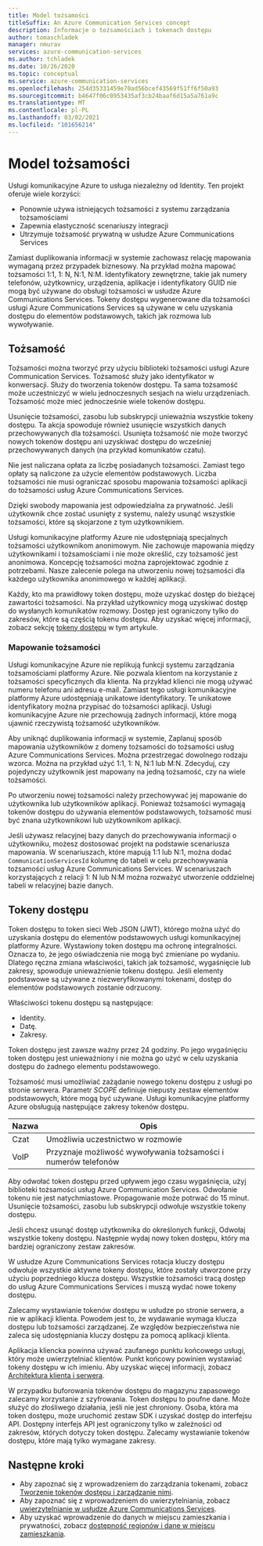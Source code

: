 ```yaml
---
title: Model tożsamości
titleSuffix: An Azure Communication Services concept
description: Informacje o tożsamościach i tokenach dostępu
author: tomaschladek
manager: nmurav
services: azure-communication-services
ms.author: tchladek
ms.date: 10/26/2020
ms.topic: conceptual
ms.service: azure-communication-services
ms.openlocfilehash: 254d35331459e70ad56bcef43569f51ff6f50a93
ms.sourcegitcommit: b4647f06c0953435af3cb24baaf6d15a5a761a9c
ms.translationtype: MT
ms.contentlocale: pl-PL
ms.lasthandoff: 03/02/2021
ms.locfileid: "101656214"
---
```

# <a name="identity-model"></a>Model tożsamości

Usługi komunikacyjne Azure to usługa niezależny od Identity. Ten projekt oferuje wiele korzyści:

- Ponownie używa istniejących tożsamości z systemu zarządzania tożsamościami
- Zapewnia elastyczność scenariuszy integracji
- Utrzymuje tożsamość prywatną w usłudze Azure Communications Services

Zamiast duplikowania informacji w systemie zachowasz relację mapowania wymaganą przez przypadek biznesowy. Na przykład można mapować tożsamości 1:1, 1: N, N:1, N:M. Identyfikatory zewnętrzne, takie jak numery telefonów, użytkownicy, urządzenia, aplikacje i identyfikatory GUID nie mogą być używane do obsługi tożsamości w usłudze Azure Communications Services. Tokeny dostępu wygenerowane dla tożsamości usługi Azure Communications Services są używane w celu uzyskania dostępu do elementów podstawowych, takich jak rozmowa lub wywoływanie.

## <a name="identity"></a>Tożsamość

Tożsamości można tworzyć przy użyciu biblioteki tożsamości usługi Azure Communication Services. Tożsamość służy jako identyfikator w konwersacji. Służy do tworzenia tokenów dostępu. Ta sama tożsamość może uczestniczyć w wielu jednoczesnych sesjach na wielu urządzeniach. Tożsamość może mieć jednocześnie wiele tokenów dostępu.

Usunięcie tożsamości, zasobu lub subskrypcji unieważnia wszystkie tokeny dostępu. Ta akcja spowoduje również usunięcie wszystkich danych przechowywanych dla tożsamości. Usunięta tożsamość nie może tworzyć nowych tokenów dostępu ani uzyskiwać dostępu do wcześniej przechowywanych danych (na przykład komunikatów czatu).

Nie jest naliczana opłata za liczbę posiadanych tożsamości. Zamiast tego opłaty są naliczone za użycie elementów podstawowych. Liczba tożsamości nie musi ograniczać sposobu mapowania tożsamości aplikacji do tożsamości usług Azure Communications Services.

Dzięki swobody mapowania jest odpowiedzialna za prywatność. Jeśli użytkownik chce zostać usunięty z systemu, należy usunąć wszystkie tożsamości, które są skojarzone z tym użytkownikiem.

Usługi komunikacyjne platformy Azure nie udostępniają specjalnych tożsamości użytkownikom anonimowym. Nie zachowuje mapowania między użytkownikami i tożsamościami i nie może określić, czy tożsamość jest anonimowa. Koncepcję tożsamości można zaprojektować zgodnie z potrzebami. Nasze zalecenie polega na utworzeniu nowej tożsamości dla każdego użytkownika anonimowego w każdej aplikacji.

Każdy, kto ma prawidłowy token dostępu, może uzyskać dostęp do bieżącej zawartości tożsamości. Na przykład użytkownicy mogą uzyskiwać dostęp do wysłanych komunikatów rozmowy. Dostęp jest ograniczony tylko do zakresów, które są częścią tokenu dostępu. Aby uzyskać więcej informacji, zobacz sekcję [tokeny dostępu](#access-tokens) w tym artykule.

### <a name="identity-mapping"></a>Mapowanie tożsamości

Usługi komunikacyjne Azure nie replikują funkcji systemu zarządzania tożsamościami platformy Azure. Nie pozwala klientom na korzystanie z tożsamości specyficznych dla klienta. Na przykład klienci nie mogą używać numeru telefonu ani adresu e-mail. Zamiast tego usługi komunikacyjne platformy Azure udostępniają unikatowe identyfikatory. Te unikatowe identyfikatory można przypisać do tożsamości aplikacji. Usługi komunikacyjne Azure nie przechowują żadnych informacji, które mogą ujawnić rzeczywistą tożsamość użytkowników.

Aby uniknąć duplikowania informacji w systemie, Zaplanuj sposób mapowania użytkowników z domeny tożsamości do tożsamości usług Azure Communications Services. Można przestrzegać dowolnego rodzaju wzorca. Można na przykład użyć 1:1, 1: N, N:1 lub M:N. Zdecyduj, czy pojedynczy użytkownik jest mapowany na jedną tożsamość, czy na wiele tożsamości.

Po utworzeniu nowej tożsamości należy przechowywać jej mapowanie do użytkownika lub użytkowników aplikacji. Ponieważ tożsamości wymagają tokenów dostępu do używania elementów podstawowych, tożsamość musi być znana użytkownikowi lub użytkownikom aplikacji.

Jeśli używasz relacyjnej bazy danych do przechowywania informacji o użytkowniku, możesz dostosować projekt na podstawie scenariusza mapowania. W scenariuszach, które mapują 1:1 lub N:1, można dodać `CommunicationServicesId` kolumnę do tabeli w celu przechowywania tożsamości usług Azure Communications Services. W scenariuszach korzystających z relacji 1: N lub N:M można rozważyć utworzenie oddzielnej tabeli w relacyjnej bazie danych.

## <a name="access-tokens"></a>Tokeny dostępu

Token dostępu to token sieci Web JSON (JWT), którego można użyć do uzyskania dostępu do elementów podstawowych usługi komunikacyjnej platformy Azure. Wystawiony token dostępu ma ochronę integralności. Oznacza to, że jego oświadczenia nie mogą być zmieniane po wydaniu. Dlatego ręczna zmiana właściwości, takich jak tożsamość, wygaśnięcie lub zakresy, spowoduje unieważnienie tokenu dostępu. Jeśli elementy podstawowe są używane z niezweryfikowanymi tokenami, dostęp do elementów podstawowych zostanie odrzucony.

Właściwości tokenu dostępu są następujące:
* Identity.
* Datę.
* Zakresy.

Token dostępu jest zawsze ważny przez 24 godziny. Po jego wygaśnięciu token dostępu jest unieważniony i nie można go użyć w celu uzyskania dostępu do żadnego elementu podstawowego.

Tożsamość musi umożliwiać zażądanie nowego tokenu dostępu z usługi po stronie serwera. Parametr *SCOPE* definiuje niepusty zestaw elementów podstawowych, które mogą być używane. Usługi komunikacyjne platformy Azure obsługują następujące zakresy tokenów dostępu.

|Nazwa|Opis|
|---|---|
|Czat|  Umożliwia uczestnictwo w rozmowie|
|VoIP|  Przyznaje możliwość wywoływania tożsamości i numerów telefonów|


Aby odwołać token dostępu przed upływem jego czasu wygaśnięcia, użyj biblioteki tożsamości usług Azure Communication Services. Odwołanie tokenu nie jest natychmiastowe. Propagowanie może potrwać do 15 minut. Usunięcie tożsamości, zasobu lub subskrypcji odwołuje wszystkie tokeny dostępu.

Jeśli chcesz usunąć dostęp użytkownika do określonych funkcji, Odwołaj wszystkie tokeny dostępu. Następnie wydaj nowy token dostępu, który ma bardziej ograniczony zestaw zakresów.

W usłudze Azure Communications Services rotacja kluczy dostępu odwołuje wszystkie aktywne tokeny dostępu, które zostały utworzone przy użyciu poprzedniego klucza dostępu. Wszystkie tożsamości tracą dostęp do usług Azure Communications Services i muszą wydać nowe tokeny dostępu.

Zalecamy wystawianie tokenów dostępu w usłudze po stronie serwera, a nie w aplikacji klienta. Powodem jest to, że wydawanie wymaga klucza dostępu lub tożsamości zarządzanej. Ze względów bezpieczeństwa nie zaleca się udostępniania kluczy dostępu za pomocą aplikacji klienta.

Aplikacja kliencka powinna używać zaufanego punktu końcowego usługi, który może uwierzytelniać klientów. Punkt końcowy powinien wystawiać tokeny dostępu w ich imieniu. Aby uzyskać więcej informacji, zobacz [Architektura klienta i serwera](./client-and-server-architecture.md).

W przypadku buforowania tokenów dostępu do magazynu zapasowego zalecamy korzystanie z szyfrowania. Token dostępu to poufne dane. Może służyć do złośliwego działania, jeśli nie jest chroniony. Osoba, która ma token dostępu, może uruchomić zestaw SDK i uzyskać dostęp do interfejsu API. Dostępny interfejs API jest ograniczony tylko w zależności od zakresów, których dotyczy token dostępu. Zalecamy wystawianie tokenów dostępu, które mają tylko wymagane zakresy.

## <a name="next-steps"></a>Następne kroki

* Aby zapoznać się z wprowadzeniem do zarządzania tokenami, zobacz [Tworzenie tokenów dostępu i zarządzanie nimi](../quickstarts/access-tokens.md).
* Aby zapoznać się z wprowadzeniem do uwierzytelniania, zobacz [uwierzytelnianie w usłudze Azure Communications Services](./authentication.md).
* Aby uzyskać wprowadzenie do danych w miejscu zamieszkania i prywatności, zobacz [dostępność regionów i dane w miejscu zamieszkania](./privacy.md).